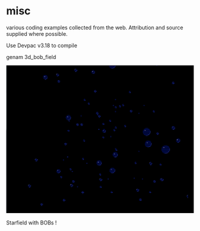 # misc 

various coding examples collected from the web. Attribution and source supplied where possible.

Use Devpac v3.18 to compile

genam 3d_bob_field

![Alt text](https://github.com/BigT-Amiga/misc/blob/50701184fe8fdcf194e6cdb7b384fc38f63117a7/screenshots/3dBobField-screenshot.png?raw=true "WinUAE screenshot")

Starfield with BOBs !
